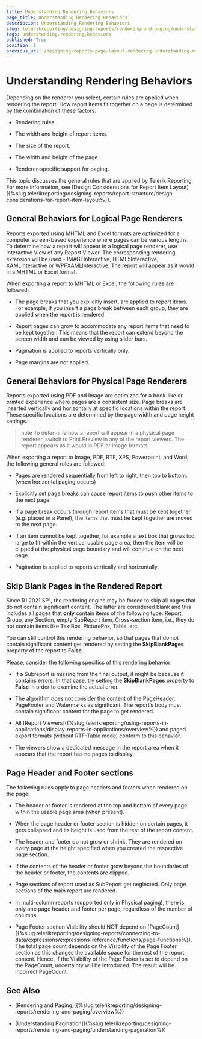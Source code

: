 ```yaml
---
title: Understanding Rendering Behaviors
page_title: Understanding Rendering Behaviors 
description: Understanding Rendering Behaviors
slug: telerikreporting/designing-reports/rendering-and-paging/understanding-rendering-behaviors
tags: understanding,rendering,behaviors
published: True
position: 1
previous_url: /designing-reports-page-layout-rendering-understanding-rendering-behaviors
---
```


# Understanding Rendering Behaviors


Depending on the renderer you select, certain rules are applied when rendering the report. How report items fit together on a page is determined by the combination of these factors: 			

* Rendering rules.

* The width and height of report items.

* The size of the report.

* The width and height of the page.

* Renderer-specific support for paging.

This topic discusses the general rules that are applied by Telerik Reporting. For more information, see [Design Considerations for Report Item Layout]({%slug telerikreporting/designing-reports/report-structure/design-considerations-for-report-item-layout%}). 			

## General Behaviors for Logical Page Renderers

Reports exported using MHTML and Excel formats are optimized for a computer screen-based experience where pages can be various lengths. To determine how a report will appear in a logical page renderer, use Interactive View of any Report Viewer. The corresponding rendering extension will be used - IMAGEInteractive, HTML5Interactive, XAMLInteractive or WPFXAMLInteractive. The report will appear as it would in a MHTML or Excel format. 				

When exporting a report to MHTML or Excel, the following rules are followed:

* The page breaks that you explicitly insert, are applied to report items. For example, if you insert a page break between each group, they are applied when the report is rendered.

* Report pages can grow to accommodate any report items that need to be kept together. This means that the report can extend beyond the screen width and can be viewed by using slider bars.

* Pagination is applied to reports vertically only.

* Page margins are not applied.

## General Behaviors for Physical Page Renderers

Reports exported using PDF and Image are optimized for a book-like or printed experience where pages are a consistent size. Page breaks are inserted vertically and horizontally at specific locations within the report. These specific locations are determined by the page width and page height settings. 				

>note To determine how a report will appear in a physical page renderer, switch to Print Preview in any of the report viewers. The report appears as it would in PDF or Image formats. 					


When exporting a report to Image, PDF, RTF, XPS, Powerpoint, and Word, the following general rules are followed:

* Pages are rendered sequentially from left to right, then top to bottom. (when horizontal paging occurs)

* Explicitly set page breaks can cause report items to push other items to the next page.

* If a page break occurs through report items that must be kept together (e.g. placed in a Panel), the items that must be kept together are moved to the next page. 					

* If an item cannot be kept together, for example a text box that grows too large to fit within the vertical usable page area, then the item will be clipped at the physical page boundary and will continue on the next page. 					

* Pagination is applied to reports vertically and horizontally.

## Skip Blank Pages in the Rendered Report

Since R1 2021 SP1, the rendering engine may be forced to skip all pages that do not contain significant content. The latter are considered blank and this includes all pages that __only__  contain items of the following type: Report, Group, any Section, empty SubReport item, Cross-section item, i.e., they do not contain items like TextBox, PicturePox, Table, etc.         

You can still control this rendering behavior, so that pages that do not contain significant content get rendered by setting the __SkipBlankPages__  property of the report to __False__.         

Please, consider the following specifics of this rendering behavior:         

* If a Subreport is missing from the final output, it might be because it contains errors. In that case, try setting the __SkipBlankPages__  property to __False__  in order to examine the actual error.             

* The algorithm does not consider the content of the PageHeader, PageFooter and Watermarks as significant. The report’s body must contain significant content for the page to get rendered.              

* All [Report Viewers]({%slug telerikreporting/using-reports-in-applications/display-reports-in-applications/overview%}) and paged export formats (without RTF-Table mode) conform to this behavior. 

* The viewers show a dedicated message in the report area when it appears that the report has no pages to display. 

## Page Header and Footer sections

The following rules apply to page headers and footers when rendered on the page: 				

* The header or footer is rendered at the top and bottom of every page within the usable page area (when present).

* When the page header or footer section is hidden on certain pages, it gets collapsed and its height is used from the rest of the report content.           

* The header and footer do not grow or shrink. They are rendered on every page at the height specified when you created the respective page section.

* If the contents of the header or footer grow beyond the boundaries of the header or footer, the contents are clipped.

* Page sections of report used as SubReport get neglected. Only page sections of the main report are rendered.

* In multi-column reports (supported only in Physical paging), there is only one page header and footer per page, regardless of the number of columns.

* Page Footer section Visibility should NOT depend on [PageCount]({%slug telerikreporting/designing-reports/connecting-to-data/expressions/expressions-reference/functions/page-functions%}). The total page count depends on the Visibility of the Page Footer section as this changes the available space for the rest of the report content. Hence, if the Visibility of the Page Footer is set to depend on the PageCount, uncertainty will be introduced. The result will be incorrect PageCount.             


## See Also

 * [Rendering and Paging]({%slug telerikreporting/designing-reports/rendering-and-paging/overview%})

 * [Understanding Pagination]({%slug telerikreporting/designing-reports/rendering-and-paging/understanding-pagination%})
